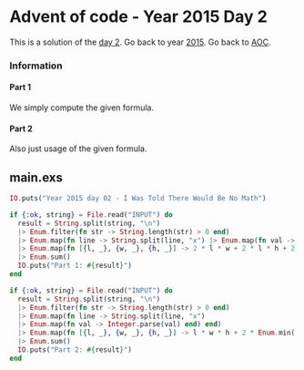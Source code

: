 # Advent of code - Year 2015 Day 2

This is a solution of the [day 2](https://adventofcode.com/2015/day/2). Go back to year [2015](2015.md). Go back to [AOC](../adventofcode.md).

### Information

#### Part 1

We simply compute the given formula.

#### Part 2

Also just usage of the given formula.

## main.exs

```exs
IO.puts("Year 2015 day 02 - I Was Told There Would Be No Math")

if {:ok, string} = File.read("INPUT") do
  result = String.split(string, "\n")
  |> Enum.filter(fn str -> String.length(str) > 0 end)
  |> Enum.map(fn line -> String.split(line, "x") |> Enum.map(fn val -> Integer.parse(val) end) end)
  |> Enum.map(fn [{l, _}, {w, _}, {h, _}] -> 2 * l * w + 2 * l * h + 2 * h * w + Enum.min([l*w, l*h, h*w]) end)
  |> Enum.sum()
  IO.puts("Part 1: #{result}")
end

if {:ok, string} = File.read("INPUT") do
  result = String.split(string, "\n")
  |> Enum.filter(fn str -> String.length(str) > 0 end)
  |> Enum.map(fn line -> String.split(line, "x")
  |> Enum.map(fn val -> Integer.parse(val) end) end)
  |> Enum.map(fn [{l, _}, {w, _}, {h, _}] -> l * w * h + 2 * Enum.min([l,w,h]) + 2 * Enum.min([Enum.max([l, w]), Enum.max([l, h]), Enum.max([h, w])]) end)
  |> Enum.sum()
  IO.puts("Part 2: #{result}")
end
```


